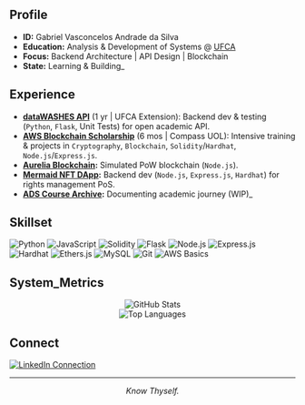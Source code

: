 ## Profile

*   **ID:** Gabriel Vasconcelos Andrade da Silva
*   **Education:** Analysis & Development of Systems @ [UFCA](https://ufca.edu.br/)
*   **Focus:** Backend Architecture | API Design | Blockchain
*   **State:** Learning & Building_

## Experience

*   **[dataWASHES API](https://github.com/gesid/dataWASHES)** (1 yr | UFCA Extension): Backend dev & testing (`Python`, `Flask`, Unit Tests) for open academic API.
*   **[AWS Blockchain Scholarship](https://github.com/vasconcel/crypto-submersion)** (6 mos | Compass UOL): Intensive training & projects in `Cryptography`, `Blockchain`, `Solidity`/`Hardhat`, `Node.js`/`Express.js`.
*   **[Aurelia Blockchain](https://github.com/vasconcel/aurelia-blockchain):** Simulated PoW blockchain (`Node.js`).
*   **[Mermaid NFT DApp](https://github.com/vasconcel/mermaid-NFT):** Backend dev (`Node.js`, `Express.js`, `Hardhat`) for rights management PoS.
*   **[ADS Course Archive](https://github.com/vasconcel/systems-analysis-development):** Documenting academic journey (WIP)_

## Skillset

<p align="left">
  <img src="https://img.shields.io/badge/Python-%23000000?style=for-the-badge&logo=python&logoColor=FFFFFF" alt="Python"/>
  <img src="https://img.shields.io/badge/JavaScript-%23000000?style=for-the-badge&logo=javascript&logoColor=FFFFFF" alt="JavaScript"/>
  <img src="https://img.shields.io/badge/Solidity-%23000000?style=for-the-badge&logo=solidity&logoColor=FFFFFF" alt="Solidity"/>
  <img src="https://img.shields.io/badge/Flask-%23000000?style=for-the-badge&logo=flask&logoColor=FFFFFF" alt="Flask"/>
  <img src="https://img.shields.io/badge/Node.js-%23000000?style=for-the-badge&logo=node.js&logoColor=FFFFFF" alt="Node.js"/>
  <img src="https://img.shields.io/badge/Express-%23000000?style=for-the-badge&logo=express&logoColor=FFFFFF" alt="Express.js"/>
  <img src="https://img.shields.io/badge/Hardhat-%23000000?style=for-the-badge&logo=hardhat&logoColor=FFFFFF" alt="Hardhat"/>
  <img src="https://img.shields.io/badge/Ethers.js-%23000000?style=for-the-badge&logo=ethereum&logoColor=FFFFFF" alt="Ethers.js"/>
  <img src="https://img.shields.io/badge/MySQL-%23000000?style=for-the-badge&logo=mysql&logoColor=FFFFFF" alt="MySQL"/>
  <img src="https://img.shields.io/badge/Git-%23000000?style=for-the-badge&logo=git&logoColor=FFFFFF" alt="Git"/>
  <img src="https://img.shields.io/badge/AWS-%23000000?style=for-the-badge&logo=amazon-aws&logoColor=FFFFFF" alt="AWS Basics"/>
</p>

## System_Metrics

<p align="center">
  <img src="https://github-readme-stats.vercel.app/api?username=vasconcel&show_icons=true&theme=tokyonight&hide_border=true&count_private=true&icon_color=FFFFFF&text_color=FFFFFF&bg_color=000000&title_color=FFFFFF" alt="GitHub Stats" />
  <br/>
  <img src="https://github-readme-stats.vercel.app/api/top-langs/?username=vasconcel&layout=compact&theme=tokyonight&hide_border=true&langs_count=6&card_width=320&text_color=FFFFFF&bg_color=000000&title_color=FFFFFF" alt="Top Languages" />
</p>

## Connect

<div>
  <a target="_blank" href="https://www.linkedin.com/in/devitruvius"><img src="https://img.shields.io/badge/LinkedIn-%23000000?style=for-the-badge&logo=linkedin&logoColor=FFFFFF" target="_blank" alt="LinkedIn Connection"></a>
</div>

---
<p align="center">
  <i>Know Thyself.</i>
</p>
